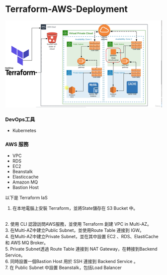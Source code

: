 # Terraform-AWS-Deployment

![pic](plan.png)


### DevOps工具
- Kubernetes

### AWS 服務
- VPC 
- RDS
- EC2
- Beanstalk 
- Elasticcache
- Amazon MQ  
- Bastion Host


以下是 Terraform IaS

1. 在本地電腦上安裝 Terraform，並將State儲存在 S3 Bucket 中。
</br>
2. 使用 CLI 認證訪問AWS服務，並使用 Terraform 創建 VPC in Multi-AZ。
</br>
3. 在Multi-AZ中建立Public Subnet，並使用Route Table 連接到 IGW。
</br>
4. 在Multi-AZ中建立Private Subnet，並在其中設置 EC2 、RDS、ElastiCache 和 AWS MQ Broker。
</br>
5. Private Subnet透過 Route Table 連接到 NAT Gateway，在轉接到Backend Service。
</br>
6. 同時設置一個Bastion Host 用於 SSH 連接到 Backend Service 。
</br>
7. 在 Public Subnet 中設置 Beanstalk，包括Load Balancer 
</br>